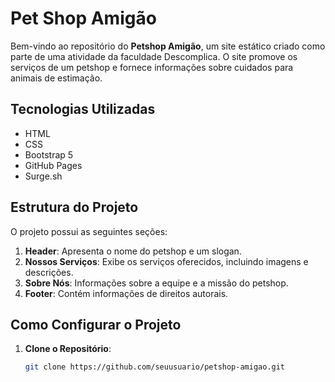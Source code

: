 # Pet Shop Amigão

Bem-vindo ao repositório do **Petshop Amigão**, um site estático criado como parte de uma atividade da faculdade Descomplica. O site promove os serviços de um petshop e fornece informações sobre cuidados para animais de estimação.

## Tecnologias Utilizadas

- HTML
- CSS
- Bootstrap 5
- GitHub Pages
- Surge.sh

## Estrutura do Projeto

O projeto possui as seguintes seções:

1. **Header**: Apresenta o nome do petshop e um slogan.
2. **Nossos Serviços**: Exibe os serviços oferecidos, incluindo imagens e descrições.
3. **Sobre Nós**: Informações sobre a equipe e a missão do petshop.
4. **Footer**: Contém informações de direitos autorais.

## Como Configurar o Projeto

1. **Clone o Repositório**:
   ```bash
   git clone https://github.com/seuusuario/petshop-amigao.git

